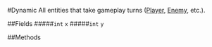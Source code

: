 #Dynamic
All entities that take gameplay turns ([Player](Player.md), [Enemy](Enemy.md), etc.).

##Fields
#####`int` `x`
#####`int` `y`

##Methods
